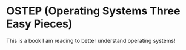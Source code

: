 # OSTEP (Operating Systems Three Easy Pieces)
This is a book I am reading to better understand operating systems!